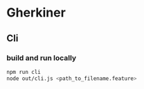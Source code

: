# Gherkiner

## Cli

### build and run locally

```sh
npm run cli
node out/cli.js <path_to_filename.feature>
```

